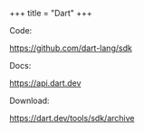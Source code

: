 +++
title = "Dart"
+++

Code:

<https://github.com/dart-lang/sdk>

Docs:

<https://api.dart.dev>

Download:

<https://dart.dev/tools/sdk/archive>
